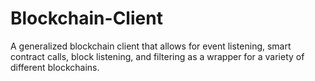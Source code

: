# Blockchain-Client
A generalized blockchain client that allows for event listening, smart contract calls, block listening, and filtering as a wrapper for a variety of different blockchains.
